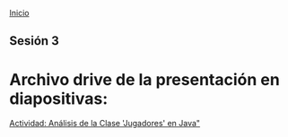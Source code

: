 <!-- No borrar o modificar -->
[Inicio](./index.md)

## Sesión 3 


<!-- Su documentación aquí -->

# Archivo drive de la presentación en diapositivas:

[Actividad: Análisis de la Clase 'Jugadores' en Java"](https://drive.google.com/drive/folders/1NrkkbjC38HZhkXrUm2I2hSNswguc0KsZ?usp=drive_link)




